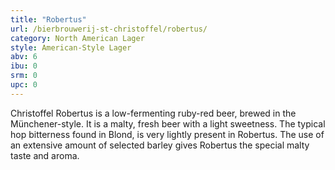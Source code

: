 ```yaml
---
title: "Robertus"
url: /bierbrouwerij-st-christoffel/robertus/
category: North American Lager
style: American-Style Lager
abv: 6
ibu: 0
srm: 0
upc: 0
---
```

Christoffel Robertus is a low-fermenting ruby-red beer, brewed in the Münchener-style. It is a malty, fresh beer with a light sweetness. The typical hop bitterness found in Blond, is very lightly present in Robertus. The use of an extensive amount of selected barley gives Robertus the special malty taste and aroma.
